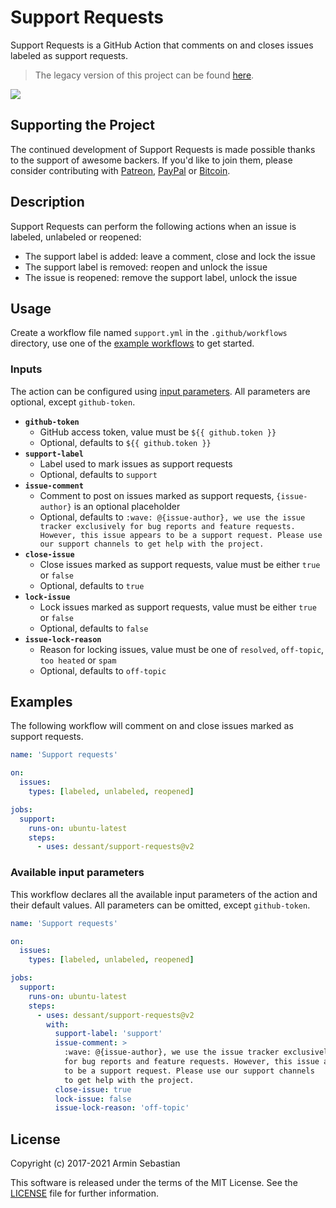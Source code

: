 # Support Requests

Support Requests is a GitHub Action that comments on
and closes issues labeled as support requests.

> The legacy version of this project can be found
[here](https://github.com/dessant/support-requests-app).

![](assets/screenshot.png)

## Supporting the Project

The continued development of Support Requests is made possible
thanks to the support of awesome backers. If you'd like to join them,
please consider contributing with
[Patreon](https://armin.dev/go/patreon?pr=support-requests&src=repo),
[PayPal](https://armin.dev/go/paypal?pr=support-requests&src=repo) or
[Bitcoin](https://armin.dev/go/bitcoin?pr=support-requests&src=repo).

## Description

Support Requests can perform the following actions when an issue
is labeled, unlabeled or reopened:

* The support label is added: leave a comment, close and lock the issue
* The support label is removed: reopen and unlock the issue
* The issue is reopened: remove the support label, unlock the issue

## Usage

Create a workflow file named `support.yml` in the `.github/workflows` directory,
use one of the [example workflows](#examples) to get started.

### Inputs

The action can be configured using [input parameters](https://help.github.com/en/actions/reference/workflow-syntax-for-github-actions#jobsjob_idstepswith).
All parameters are optional, except `github-token`.

- **`github-token`**
  - GitHub access token, value must be `${{ github.token }}`
  - Optional, defaults to `${{ github.token }}`
- **`support-label`**
  - Label used to mark issues as support requests
  - Optional, defaults to `support`
- **`issue-comment`**
  - Comment to post on issues marked as support requests,
    `{issue-author}` is an optional placeholder
  - Optional, defaults to `:wave: @{issue-author}, we use the issue tracker
    exclusively for bug reports and feature requests. However, this issue
    appears to be a support request. Please use our support channels
    to get help with the project.`
- **`close-issue`**
  - Close issues marked as support requests,
    value must be either `true` or `false`
  - Optional, defaults to `true`
- **`lock-issue`**
  - Lock issues marked as support requests,
    value must be either `true` or `false`
  - Optional, defaults to `false`
- **`issue-lock-reason`**
  - Reason for locking issues, value must be one
    of `resolved`, `off-topic`, `too heated` or `spam`
  - Optional, defaults to `off-topic`

## Examples

The following workflow will comment on and close issues
marked as support requests.

```yaml
name: 'Support requests'

on:
  issues:
    types: [labeled, unlabeled, reopened]

jobs:
  support:
    runs-on: ubuntu-latest
    steps:
      - uses: dessant/support-requests@v2
```

### Available input parameters

This workflow declares all the available input parameters of the action
and their default values. All parameters can be omitted, except `github-token`.

```yaml
name: 'Support requests'

on:
  issues:
    types: [labeled, unlabeled, reopened]

jobs:
  support:
    runs-on: ubuntu-latest
    steps:
      - uses: dessant/support-requests@v2
        with:
          support-label: 'support'
          issue-comment: >
            :wave: @{issue-author}, we use the issue tracker exclusively
            for bug reports and feature requests. However, this issue appears
            to be a support request. Please use our support channels
            to get help with the project.
          close-issue: true
          lock-issue: false
          issue-lock-reason: 'off-topic'
```

## License

Copyright (c) 2017-2021 Armin Sebastian

This software is released under the terms of the MIT License.
See the [LICENSE](LICENSE) file for further information.
